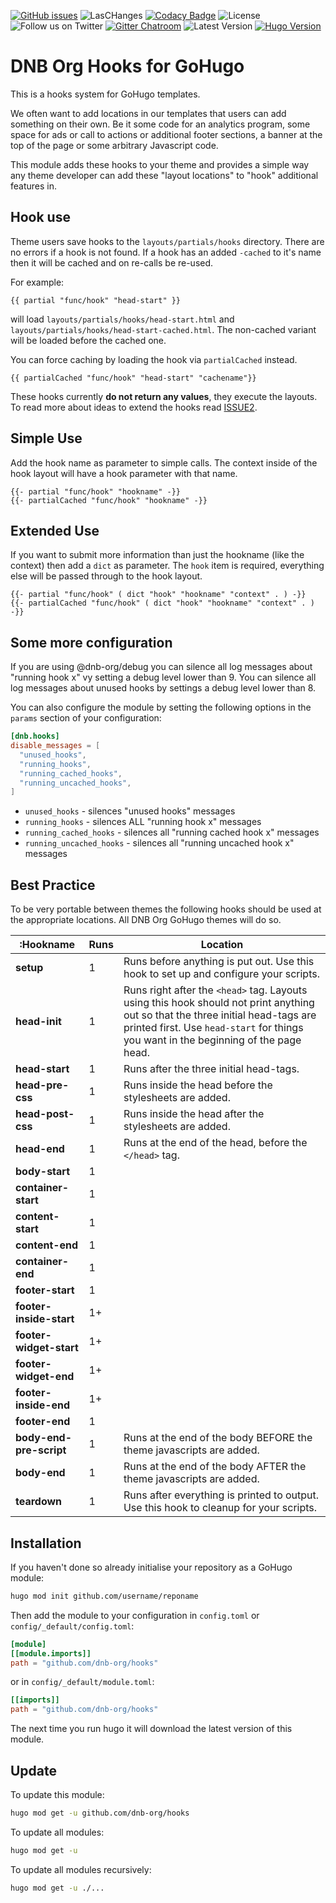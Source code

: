 [![GitHub issues](https://img.shields.io/github/issues-raw/dnb-org/hooks?logo=github&style=for-the-badge)](https://github.com/dnb-org/hooks/issues) ![LasCHanges](https://img.shields.io/github/last-commit/dnb-org/hooks?color=%23ff7700&logo=github&style=for-the-badge) [![Codacy Badge](https://img.shields.io/codacy/grade/1aa52a19ae5b42efa80f04157a29ae8d?logo=codacy&style=for-the-badge)](https://www.codacy.com/gh/dnb-org/hooks/dashboard) ![License](https://img.shields.io/github/license/dnb-org/hooks?logo=github&style=for-the-badge) ![Follow us on Twitter](https://img.shields.io/twitter/follow/hugonewsletter?color=%231DA1F2&logo=twitter&style=for-the-badge) [![Gitter Chatroom](https://img.shields.io/gitter/room/dnb-org/community?color=%23ed1965&logo=gitter&style=for-the-badge)](https://gitter.im/dnb-org/community) ![Latest Version](https://img.shields.io/github/v/tag/dnb-org/hooks?color=%23ed1965&label=Release&logo=hugo&logoColor=%23ffffff&sort=semver&style=for-the-badge) [![Hugo Version](https://img.shields.io/badge/Hugo-0.88.1-%23ed1965&?style=for-the-badge&logo=hugo&color=ed1965&?cacheSeconds=maxAge)](https://gohugo.io/)

# DNB Org Hooks for GoHugo

This is a hooks system for GoHugo templates.

We often want to add locations in our templates that users can add something on their own. Be it some code for an analytics program, some space for ads or call to actions or additional footer sections, a banner at the top of the page or some arbitrary Javascript code.

This module adds these hooks to your theme and provides a simple way any theme developer can add these "layout locations" to "hook" additional features in.

## Hook use

Theme users save hooks to the `layouts/partials/hooks` directory. There are no errors if a hook is not found. If a hook has an added `-cached` to it's name then it will be cached and on re-calls be re-used. 

For example:

```gotemplate
{{ partial "func/hook" "head-start" }}
```

will load `layouts/partials/hooks/head-start.html` and `layouts/partials/hooks/head-start-cached.html`. The non-cached variant will be loaded before the cached one.

You can force caching by loading the hook via `partialCached` instead.

```gotemplate
{{ partialCached "func/hook" "head-start" "cachename"}}
```

These hooks currently **do not return any values**, they execute the layouts. To read more about ideas to extend the hooks read [ISSUE2](https://github.com/dnb-org/hooks/issues/2).

## Simple Use

Add the hook name as parameter to simple calls. The context inside of the hook layout will have a hook parameter with that name.

```gotemplate
{{- partial "func/hook" "hookname" -}}
{{- partialCached "func/hook" "hookname" -}}
```

## Extended Use

If you want to submit more information than just the hookname (like the context) then add a `dict` as parameter. The `hook` item is required, everything else will be passed through to the hook layout.

```gotemplate
{{- partial "func/hook" ( dict "hook" "hookname" "context" . ) -}}
{{- partialCached "func/hook" ( dict "hook" "hookname" "context" . ) -}}
```

## Some more configuration

If you are using @dnb-org/debug you can silence all log messages about "running hook x" vy setting a debug level lower than 9. You can silence all log messages about unused hooks by settings a debug level lower than 8.

You can also configure the module by setting the following options in the `params` section of your configuration:

```toml
[dnb.hooks]
disable_messages = [
  "unused_hooks",
  "running_hooks",
  "running_cached_hooks",
  "running_uncached_hooks",
]
```

-   `unused_hooks` - silences "unused hooks" messages
-   `running_hooks` - silences ALL "running hook x" messages
-   `running_cached_hooks` - silences all "running cached hook x" messages
-   `running_uncached_hooks` - silences all "running uncached hook x" messages

## Best Practice

To be very portable between themes the following hooks should be used at the appropriate locations. All DNB Org GoHugo themes will do so. 

| :Hookname | Runs | Location |
| --- | --- | --- |
| **setup** | 1 | Runs before anything is put out. Use this hook to set up and configure your scripts. |
| **head-init** | 1 | Runs right after the `<head>` tag. Layouts using this hook should not print anything out so that the three initial head-tags are printed first. Use `head-start` for things you want in the beginning of the page head. |
| **head-start** | 1 | Runs after the three initial head-tags. |
| **head-pre-css** | 1 | Runs inside the head before the stylesheets are added. |
| **head-post-css** | 1 | Runs inside the head after the stylesheets are added. |
| **head-end** | 1 | Runs at the end of the head, before the `</head>` tag. |
| **body-start** | 1 | |
| **container-start** | 1 | |
| **content-start** | 1 | |
| **content-end** | 1 | |
| **container-end** | 1 | |
| **footer-start** | 1 | |
| **footer-inside-start** | 1+ | |
| **footer-widget-start** | 1+ | |
| **footer-widget-end** | 1+ | |
| **footer-inside-end** | 1+ | |
| **footer-end** | 1 | |
| **body-end-pre-script** | 1 | Runs at the end of the body BEFORE the theme javascripts are added. |
| **body-end** | 1 | Runs at the end of the body AFTER the theme javascripts are added. |
| **teardown** | 1 | Runs after everything is printed to output. Use this hook to cleanup for your scripts. |

## Installation

If you haven't done so already initialise your repository as a GoHugo module:

```bash
hugo mod init github.com/username/reponame
```

Then add the module to your configuration in `config.toml` or `config/_default/config.toml`:

```toml
[module]
[[module.imports]]
path = "github.com/dnb-org/hooks"
```

or in `config/_default/module.toml`:

```toml
[[imports]]
path = "github.com/dnb-org/hooks"
```

The next time you run hugo it will download the latest version of this module.

## Update

To update this module:

```bash
hugo mod get -u github.com/dnb-org/hooks
```

To update all modules:

```bash
hugo mod get -u
```

To update all modules recursively:

```bash
hugo mod get -u ./...
```
